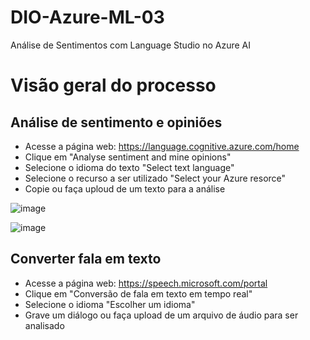 # DIO-Azure-ML-03
Análise de Sentimentos com Language Studio no Azure AI

# Visão geral do processo
## Análise de sentimento e opiniões 
- Acesse a página web: https://language.cognitive.azure.com/home
- Clique em "Analyse sentiment and mine opinions"
- Selecione o idioma do texto "Select text language"
- Selecione o recurso a ser utilizado "Select your Azure resorce"
- Copie ou faça uploud de um texto para a análise
  
![image](https://github.com/rb-garcia/DIO-Azure-ML-03/assets/90473342/a450fa02-8746-4fc5-bdeb-7f9e44dc7d07)

![image](https://github.com/rb-garcia/DIO-Azure-ML-03/assets/90473342/dab9a6f3-e316-4e1c-9975-2e49a1c3837d)

## Converter fala em texto
- Acesse a página web: https://speech.microsoft.com/portal
- Clique em "Conversão de fala em texto em tempo real"
- Selecione o idioma "Escolher um idioma"
- Grave um diálogo ou faça upload de um arquivo de áudio para ser analisado


